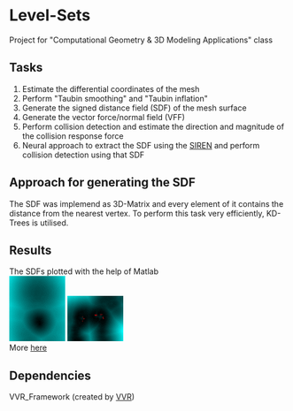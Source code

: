 # Level-Sets
Project for "Computational Geometry &amp; 3D Modeling Applications" class

## Tasks
1. Estimate the differential coordinates of the mesh
2. Perform "Taubin smoothing" and "Taubin inflation"
3. Generate the signed distance field (SDF) of the mesh surface
4. Generate the vector force/normal field (VFF)
5. Perform collision detection and estimate the direction and magnitude of the collision response force
6. Neural approach to extract the SDF using the [SIREN](https://github.com/vsitzmann/siren) and perform collision detection using that SDF

## Approach for generating the SDF
The SDF was implemend as 3D-Matrix and every element of it contains the distance from the nearest vertex. To perform this task very efficiently, KD-Trees is utilised.

## Results 
The SDFs plotted with the help of Matlab <br />
![armadilo_SDF](Code/SDF_plot/Demos/armadillo.gif)
![unicorn_SDF](Code/SDF_plot/Demos/unicorn.gif) <br />
More [here](documentation/ΑΝΑΦΟΡΑ.pdf)

## Dependencies
VVR_Framework (created by [VVR](https://www.vvr.ece.upatras.gr/))
